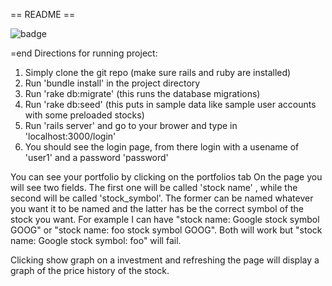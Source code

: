== README ==

![badge](https://codeship.com/projects/1a2def90-c4f3-0132-ed41-32942c6ecf59/status?branch=master)

=end
Directions for running project:

1. Simply clone the git repo (make sure rails and ruby are installed)
2. Run 'bundle install' in the project directory
3. Run 'rake db:migrate' (this runs the database migrations)
4. Run 'rake db:seed' (this puts in sample data like sample user accounts with some preloaded stocks)
5. Run 'rails server' and go to your brower and type in 'localhost:3000/login'
6. You should see the login page, from there login with a usename of 'user1' and a password 'password'


You can see your portfolio by clicking on the portfolios tab
On the page you will see two fields. The first one will be called 'stock name' , while the second will be called 'stock_symbol'. The former can be named whatever you want it to be named and the latter has be the correct symbol of the stock you want. For example I can have "stock name: Google stock symbol GOOG" or "stock name: foo stock symbol GOOG". Both will work but "stock name: Google stock symbol: foo" will fail.

Clicking show graph on a investment and refreshing the page will display a graph of the price history of the stock.


